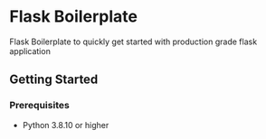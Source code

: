 # Flask Boilerplate
Flask Boilerplate to quickly get started with production grade flask application

## Getting Started
### Prerequisites
* Python 3.8.10 or higher


